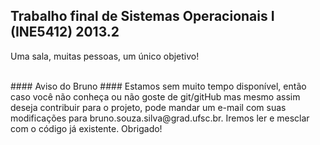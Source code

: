 Trabalho final de Sistemas Operacionais I (INE5412) 2013.2
----------------------------------------------------------
Uma sala, muitas pessoas, um único objetivo!

<br/>
#### Aviso do Bruno ####
Estamos sem muito tempo disponível, então caso você não conheça ou não goste de git/gitHub mas mesmo assim deseja contribuir para o projeto, pode mandar um e-mail com suas modificações para bruno.souza.silva@grad.ufsc.br. Iremos ler e mesclar com o código já existente. Obrigado!

